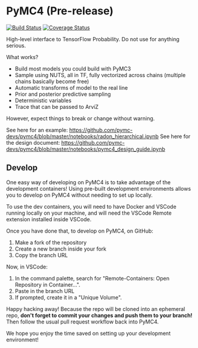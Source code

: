 # PyMC4 (Pre-release)

[![Build Status](https://dev.azure.com/pymc-devs/pymc4/_apis/build/status/pymc-devs.pymc4?branchName=master)](https://dev.azure.com/pymc-devs/pymc4/_build/latest?definitionId=1&branchName=master)
[![Coverage Status](https://codecov.io/gh/pymc-devs/pymc4/branch/master/graph/badge.svg)](https://codecov.io/gh/pymc-devs/pymc4)

High-level interface to TensorFlow Probability. Do not use for anything serious.

What works?

 * Build most models you could build with PyMC3
 * Sample using NUTS, all in TF, fully vectorized across chains (multiple chains basically become free)
 * Automatic transforms of model to the real line
 * Prior and posterior predictive sampling
 * Deterministic variables
 * Trace that can be passed to ArviZ

However, expect things to break or change without warning.

See here for an example: https://github.com/pymc-devs/pymc4/blob/master/notebooks/radon_hierarchical.ipynb
See here for the design document: https://github.com/pymc-devs/pymc4/blob/master/notebooks/pymc4_design_guide.ipynb

## Develop

One easy way of developing on PyMC4 is to take advantage of the development containers! 
Using pre-built development environments allows you to develop on PyMC4 without needing to set up locally.

To use the dev containers, you will need to have Docker and VSCode running locally on your machine, and will need the VSCode Remote extension installed inside VSCode.

Once you have done that, to develop on PyMC4, on GitHub:

1. Make a fork of the repository
2. Create a new branch inside your fork
3. Copy the branch URL

Now, in VSCode:

1. In the command palette, search for "Remote-Containers: Open Repository in Container...".
2. Paste in the branch URL
3. If prompted, create it in a "Unique Volume".

Happy hacking away! 
Because the repo will be cloned into an ephemeral repo,
**don't forget to commit your changes and push them to your branch!**
Then follow the usual pull request workflow back into PyMC4.

We hope you enjoy the time saved on setting up your development environment!
